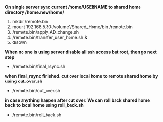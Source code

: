 **On single server sync current /home/USERNAME to shared home directory /home.new/home/**

1. mkdir /remote.bin
2. mount 192.168.5.30:/volume1/Shared_Home/bin /remote.bin
3. /remote.bin/apply_AD_change.sh  
4. /remote.bin/transfer_user_home.sh &
5. disown

**When no one is using server disable all ssh access but root, then go next step**


* /remote.bin/final_rsync.sh

**when final_rsync finished. cut over local home to remote shared home by using cut_over.sh**


* /remote.bin/cut_over.sh

**in case anything happen after cut over. We can roll back shared home back to local home using roll_back.sh**


* /remote.bin/roll_back.sh


